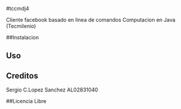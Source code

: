 #tccmdj4

Cliente facebook basado en linea de comandos Computacion en Java (Tecmilenio)

##Instalacion

## Uso


## Creditos
Sergio C.Lopez Sanchez AL02831040

##Licencia
Libre

